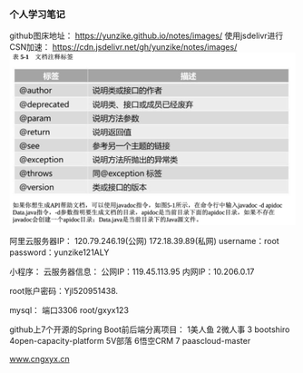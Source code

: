 ### 个人学习笔记

github图床地址：
https://yunzike.github.io/notes/images/
使用jsdelivr进行CSN加速：
https://cdn.jsdelivr.net/gh/yunzike/notes/images/
![](../images/006evuW4gy1g8y39r8t4aj31g60vk1a4-1584082490001.jpg)





阿里云服务器IP：
120.79.246.19(公网)
172.18.39.89(私网)
username：root
password：yunzike121ALY

小程序：
云服务器信息：
公网IP：119.45.113.95
内网IP：10.206.0.17

root账户密码：Yjl520951438.

mysql：
端口3306
root/gxyx123

github上7个开源的Spring Boot前后端分离项目：
1美人鱼
2微人事
3 bootshiro
4open-capacity-platform
5V部落
6悟空CRM
7 paascloud-master



www.cngxyx.cn

